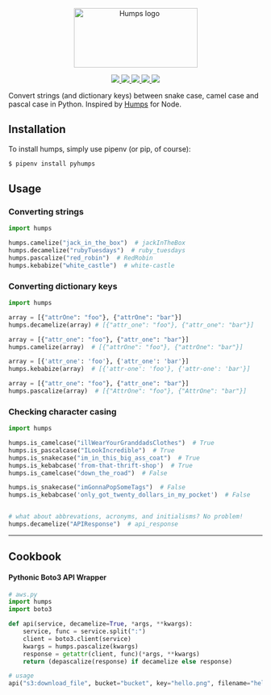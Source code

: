 <p align="center">
  <img src="https://raw.githubusercontent.com/nficano/humps/master/artwork/humps.png" alt="Humps logo" width="245" height="118">
</p>

<div align="center">
  <a href="http://humps.readthedocs.io/en/latest/?badge=latest">
    <img src="https://readthedocs.org/projects/humps/badge/?version=latest" />
  </a>
  <a href="https://coveralls.io/github/nficano/humps?branch=master">
    <img src="https://coveralls.io/repos/github/nficano/humps/badge.svg?branch=master#cachebus" />
  </a>
  <a href="https://pypi.org/project/pyhumps/">
    <img src="https://img.shields.io/pypi/v/pyhumps.svg#cachebust" />
  </a>
  <a href="https://pypi.org/project/pyhumps/">
    <img src="https://img.shields.io/pypi/dm/pyhumps.svg" />
  </a>
  <a href="https://pypi.python.org/pypi/pyhumps/">
    <img src="https://img.shields.io/pypi/pyversions/pyhumps.svg" />
  </a>
</div>
</p>

Convert strings (and dictionary keys) between snake case, camel case and pascal case in Python. Inspired by [Humps](https://github.com/domchristie/humps) for Node.

## Installation

To install humps, simply use pipenv (or pip, of course):

```bash
$ pipenv install pyhumps
```

## Usage

### Converting strings

```python
import humps

humps.camelize("jack_in_the_box")  # jackInTheBox
humps.decamelize("rubyTuesdays")  # ruby_tuesdays
humps.pascalize("red_robin")  # RedRobin
humps.kebabize("white_castle")  # white-castle
```

### Converting dictionary keys

```python
import humps

array = [{"attrOne": "foo"}, {"attrOne": "bar"}]
humps.decamelize(array) # [{"attr_one": "foo"}, {"attr_one": "bar"}]

array = [{"attr_one": "foo"}, {"attr_one": "bar"}]
humps.camelize(array)  # [{"attrOne": "foo"}, {"attrOne": "bar"}]

array = [{'attr_one': 'foo'}, {'attr_one': 'bar'}]
humps.kebabize(array)  # [{'attr-one': 'foo'}, {'attr-one': 'bar'}]

array = [{"attr_one": "foo"}, {"attr_one": "bar"}]
humps.pascalize(array)  # [{"AttrOne": "foo"}, {"AttrOne": "bar"}]
```

### Checking character casing

```python
import humps

humps.is_camelcase("illWearYourGranddadsClothes")  # True
humps.is_pascalcase("ILookIncredible")  # True
humps.is_snakecase("im_in_this_big_ass_coat")  # True
humps.is_kebabcase('from-that-thrift-shop')  # True
humps.is_camelcase("down_the_road")  # False

humps.is_snakecase("imGonnaPopSomeTags")  # False
humps.is_kebabcase('only_got_twenty_dollars_in_my_pocket')  # False


# what about abbrevations, acronyms, and initialisms? No problem!
humps.decamelize("APIResponse")  # api_response
```

<hr>

## Cookbook

#### Pythonic Boto3 API Wrapper

```python
# aws.py
import humps
import boto3

def api(service, decamelize=True, *args, **kwargs):
    service, func = service.split(":")
    client = boto3.client(service)
    kwargs = humps.pascalize(kwargs)
    response = getattr(client, func)(*args, **kwargs)
    return (depascalize(response) if decamelize else response)

# usage
api("s3:download_file", bucket="bucket", key="hello.png", filename="hello.png")
```
